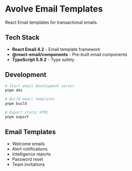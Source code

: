 # Avolve Email Templates

React Email templates for transactional emails.

## Tech Stack

- **React Email 4.2** - Email template framework
- **@react-email/components** - Pre-built email components
- **TypeScript 5.9.2** - Type safety

## Development

```bash
# Start email development server
pnpm dev

# Build email templates
pnpm build

# Export static HTML
pnpm export
```

## Email Templates

- Welcome emails
- Alert notifications
- Intelligence reports
- Password reset
- Team invitations
